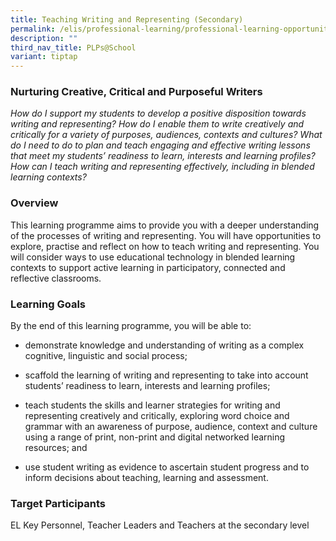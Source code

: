 ```yaml
---
title: Teaching Writing and Representing (Secondary)
permalink: /elis/professional-learning/professional-learning-opportunities/sec/teach-writing-representing/
description: ""
third_nav_title: PLPs@School
variant: tiptap
---
```

<h3>Nurturing Creative, Critical and Purposeful Writers</h3>
<p><em>How do I support my students to develop a positive disposition towards writing and representing? How do I enable them to write creatively and critically for a variety of purposes, audiences, contexts and cultures? What do I need to do to plan and teach engaging and effective writing lessons that meet my students’ readiness to learn, interests and learning profiles? How can I teach writing and representing effectively, including in blended learning contexts?</em>
</p>
<h3>Overview</h3>
<p>This learning programme aims to provide you with a deeper understanding
of the processes of writing and representing. You will have opportunities
to explore, practise and reflect on how to teach writing and representing.
You will consider ways to use educational technology in blended learning
contexts to support active learning in participatory, connected and reflective
classrooms.</p>
<h3>Learning Goals</h3>
<p>By the end of this learning programme, you will be able to:</p>
<ul data-tight="true" class="tight">
<li>
<p>demonstrate knowledge and understanding of writing as a complex cognitive,
linguistic and social process;</p>
</li>
<li>
<p>scaffold the learning of writing and representing to take into account
students’ readiness to learn, interests and learning profiles;</p>
</li>
<li>
<p>teach students the skills and learner strategies for writing and representing
creatively and critically, exploring word choice and grammar with an awareness
of purpose, audience, context and culture using a range of print, non-print
and digital networked learning resources; and</p>
</li>
<li>
<p>use student writing as evidence to ascertain student progress and to inform
decisions about teaching, learning and assessment.</p>
</li>
</ul>
<h3>Target Participants</h3>
<p>EL Key Personnel, Teacher Leaders and Teachers at the secondary level</p>